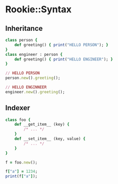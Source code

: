 Rookie::Syntax
====

Inheritance
----
```ruby
class person {
    def greeting() { print("HELLO PERSON"); }
}
class engineer : person {
    def greeting() { print("HELLO ENGINEER"); }
}
```
```ruby
// HELLO PERSON
person.new().greeting();

// HELLO ENGINNEER
engineer.new().greeting();
```

Indexer
----
```ruby
class foo {
    def __get_item__ (key) {
        /* ... */
    }
    def __set_item__ (key, value) {
        /* ... */
    }
}
```
```ruby
f = foo.new();

f["a"] = 1234;
print(f["a"]);
```
